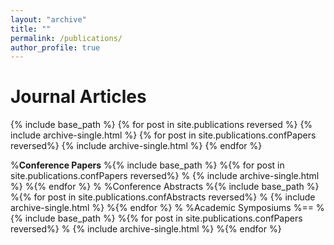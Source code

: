 ```yaml
---
layout: "archive"
title: ""
permalink: /publications/
author_profile: true
---
```

Journal Articles
==
{% include base_path %}
{% for post in site.publications reversed %}
  {% include archive-single.html %}
  {% for post in site.publications.confPapers reversed%}
  {% include archive-single.html %}
  {% endfor %}

%**Conference Papers**
%{% include base_path %}
%{% for post in site.publications.confPapers reversed%}
%  {% include archive-single.html %}
%{% endfor %}
%
%Conference Abstracts
%{% include base_path %}
%{% for post in site.publications.confAbstracts reversed%}
%  {% include archive-single.html %}
%{% endfor %}
%
%Academic Symposiums
%==
%{% include base_path %}
%{% for post in site.publications.confPapers reversed%}
%  {% include archive-single.html %}
%{% endfor %}
